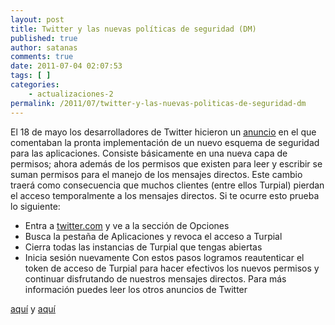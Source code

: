 ```yaml
---
layout: post
title: Twitter y las nuevas políticas de seguridad (DM)
published: true
author: satanas
comments: true
date: 2011-07-04 02:07:53
tags: [ ]
categories:
    - actualizaciones-2
permalink: /2011/07/twitter-y-las-nuevas-politicas-de-seguridad-dm
---
```

El 18 de mayo los desarrolladores de Twitter hicieron un [anuncio][1] en el que comentaban la pronta implementación de un nuevo esquema de seguridad para las aplicaciones. Consiste básicamente en una nueva capa de permisos; ahora además de los permisos que existen para leer y escribir se suman permisos para el manejo de los mensajes directos. Este cambio traerá como consecuencia que muchos clientes (entre ellos Turpial) pierdan el acceso temporalmente a los mensajes directos. Si te ocurre esto prueba lo siguiente: 

  * Entra a [twitter.com][2] y ve a la sección de Opciones
  * Busca la pestaña de Aplicaciones y revoca el acceso a Turpial
  * Cierra todas las instancias de Turpial que tengas abiertas
  * Inicia sesión nuevamente Con estos pasos logramos reautenticar el token de acceso de Turpial para hacer efectivos los nuevos permisos y continuar disfrutando de nuestros mensajes directos. Para más información puedes leer los otros anuncios de Twitter 

[aquí][3] y [aquí][4]

 [1]: http://groups.google.com/group/twitter-api-announce/browse_thread/thread/e954fc0f8b5aa6ec
 [2]: http://twitter.com
 [3]: http://groups.google.com/group/twitter-api-announce/browse_thread/thread/38bdc6d924699b7a
 [4]: http://groups.google.com/group/twitter-api-announce/browse_thread/thread/4956a4dd169be70c